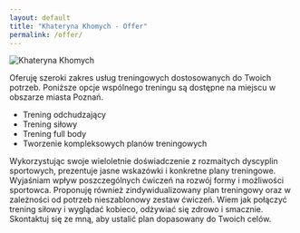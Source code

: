 ```yaml
---
layout: default
title: "Khateryna Khomych - Offer"
permalink: /offer/
---
```


<div id="offer" class="content">
      <div class="container mx-auto p-5">
        <div class="flex flex-col md:flex-row">
            <div class="md:flex-1 md:mr-8 rounded-lg overflow-hidden transition duration-300 hover:scale-105">
                <img src="{{ site.url }}{{ site.baseurl }}/assets/zawodyKijow2.jpg" alt="Khateryna Khomych" class="rounded max-w-xs md:max-w-sm lg:max-w-md mx-auto">
            </div>
            <div class="md:flex-1 md:ml-8 shadow-lg bg-white rounded-lg p-4 border-2 border-gray-800">
                <p class="mb-2 leading-loose">Oferuję szeroki zakres usług treningowych dostosowanych do Twoich potrzeb. Poniższe opcje wspólnego treningu są dostępne na miejscu w obszarze miasta Poznań.</p>
                <ul class="list-disc mb-2 pl-5 space-y-2">
                    <li class="underline">Trening odchudzający</li>
                    <li class="underline">Trening siłowy</li>
                    <li class="underline">Trening full body</li>
                    <li class="underline">Tworzenie kompleksowych planów treningowych</li> 
                </ul>
                <p class="mb-2 leading-loose"> Wykorzystując swoje wieloletnie doświadczenie z rozmaitych dyscyplin sportowych, prezentuje jasne wskazówki i konkretne plany treningowe. Wyjaśniam wpływ poszczególnych ćwiczeń na rozwój formy i możliwości sportowca. Proponuję również zindywidualizowany plan treningowy oraz w zależności od potrzeb nieszablonowy zestaw ćwiczeń. Wiem jak połączyć trening siłowy i wyglądać kobieco, odżywiać się zdrowo i smacznie.
                Skontaktuj się ze mną, aby ustalić plan dopasowany do Twoich celów.
                </p>
            </div>
        </div>
    </div>
</div>